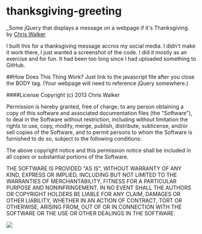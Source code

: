 # thanksgiving-greeting
_Some jQuery that displays a message on a webpage if it's Thanksgiving.<br/>
by <a href='https://plus.google.com/104536213394512642005?rel=author'>Chris Walker</a><br/>

I built this for a thanksgiving message accros my social media. I didn't make it work there, I just wanted a screenshot of the code. I did it mostly as an exercise and for fun. It had been too long since I had uploaded something to GitHub.


##How Does This Thing Work?
Just link to the javascript file after you close the BODY tag. (Your webpage will need to reference jQuery somewhere.)

####License
Copyright (c) 2013 Chris Walker

Permission is hereby granted, free of charge, to any person obtaining a copy
of this software and associated documentation files (the "Software"), to deal
in the Software without restriction, including without limitation the rights
to use, copy, modify, merge, publish, distribute, sublicense, and/or sell
copies of the Software, and to permit persons to whom the Software is
furnished to do so, subject to the following conditions:

The above copyright notice and this permission notice shall be included in
all copies or substantial portions of the Software.

THE SOFTWARE IS PROVIDED "AS IS", WITHOUT WARRANTY OF ANY KIND, EXPRESS OR
IMPLIED, INCLUDING BUT NOT LIMITED TO THE WARRANTIES OF MERCHANTABILITY,
FITNESS FOR A PARTICULAR PURPOSE AND NONINFRINGEMENT. IN NO EVENT SHALL THE
AUTHORS OR COPYRIGHT HOLDERS BE LIABLE FOR ANY CLAIM, DAMAGES OR OTHER
LIABILITY, WHETHER IN AN ACTION OF CONTRACT, TORT OR OTHERWISE, ARISING FROM,
OUT OF OR IN CONNECTION WITH THE SOFTWARE OR THE USE OR OTHER DEALINGS IN
THE SOFTWARE.

<img src="https://lh4.googleusercontent.com/-CuXP456QT2E/UpY7sRb8EOI/AAAAAAAAIOE/xKH1Izya5M8/s800/thanksgiving-jQuery.png">